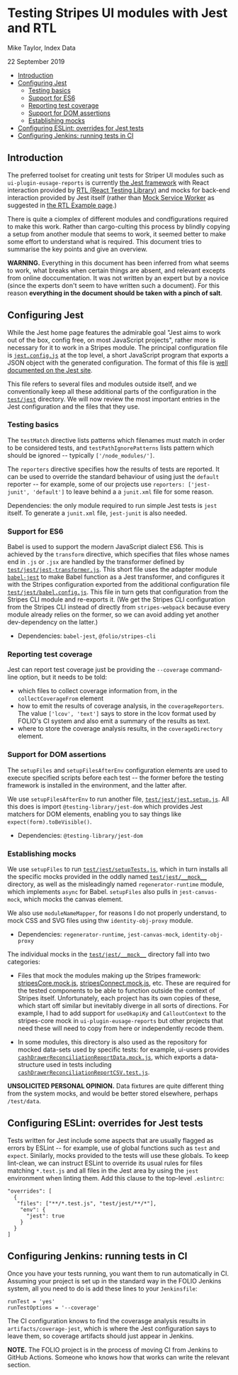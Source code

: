 # Testing Stripes UI modules with Jest and RTL

Mike Taylor, Index Data

22 September 2019

<!-- md2toc -l 2 testing-with-jest-and-rtl.md -->
* [Introduction](#introduction)
* [Configuring Jest](#configuring-jest)
    * [Testing basics](#testing-basics)
    * [Support for ES6](#support-for-es6)
    * [Reporting test coverage](#reporting-test-coverage)
    * [Support for DOM assertions](#support-for-dom-assertions)
    * [Establishing mocks](#establishing-mocks)
* [Configuring ESLint: overrides for Jest tests](#configuring-eslint-overrides-for-jest-tests)
* [Configuring Jenkins: running tests in CI](#configuring-jenkins-running-tests-in-ci)



## Introduction

The preferred toolset for creating unit tests for Striper UI
modules such as `ui-plugin-eusage-reports` is currently
[the Jest framework](https://jestjs.io/)
with React interaction provided by
[RTL (React Testing Library)](https://testing-library.com/docs/react-testing-library/intro)
and mocks for back-end interaction provided by Jest itself (rather than
[Mock Service Worker](https://mswjs.io/)
as suggested in
[the RTL Example page](https://testing-library.com/docs/react-testing-library/example-intro).)

There is quite a ciomplex of different modules and condfigurations required to make this work. Rather than cargo-culting this process by blindly copying a setup from another module that seems to work, it seemed better to make some effort to understand what is required. This document tries to summarise the key points and give an overview.

**WARNING.** Everything in this document has been inferred from what seems to work, what breaks when certain things are absent, and relevant excepts from online doccumentation. It was not written by an expert but by a novice (since the experts don't seem to have written such a document). For this reason **everything in the document should be taken with a pinch of salt**.



## Configuring Jest

While the Jest home page features the admirable goal "Jest aims to work out of the box, config free, on most JavaScript projects", rather more is necessary for it to work in a Stripes module. The principal configuration file is [`jest.config.js`](../jest.config.js) at the top level, a short JavaScript program that exports a JSON object with the generated configuration. The format of this file is [well documented on the Jest site](https://jestjs.io/docs/configuration).

This file refers to several files and modules outside itself, and we conventionally keep all these additional parts of the configuration in the [`test/jest`](../test/jest) directory. We will now review the most important entries in the Jest configuration and the files that they use.


### Testing basics

The `testMatch` directive lists patterns which filenames must match in order to be considered tests, and `testPathIgnorePatterns` lists pattern which should be ignored -- typically `['/node_modules/']`.

The `reporters` directive specifies how the results of tests are reported. It can be used to override the standard behaviour of using just the `default` reporter -- for example, some of our projects use `reporters: ['jest-junit', 'default']` to leave behind a a `junit.xml` file for some reason.

Dependencies: the only module required to run simple Jest tests is `jest` itself. To generate a `junit.xml` file, `jest-junit` is also needed.


### Support for ES6

Babel is used to support the modern JavaScript dialect ES6. This is achieved by the `transform` directive, which specifies that files whose names end in `.js` or `.jsx` are handled by the transformer defined by [`test/jest/jest-transformer.js`](../test/jest/jest-transformer.js). This short file uses the adapter module [`babel-jest`](https://www.npmjs.com/package/babel-jest) to make Babel function as a Jest transformer, and configures it with the Stripes configuration exported from the additional configuration file [`test/jest/babel.config.js`](../test/jest/babel.config.js). This file in turn gets that configuration from the Stripes CLI module and re-exports it. (We get the Stripes CLI configuration from the Stripes CLI instead of directly from `stripes-webpack` because every module already relies on the former, so we can avoid adding yet another dev-dependency on the latter.)

* Dependencies: `babel-jest`, `@folio/stripes-cli`


### Reporting test coverage

Jest can report test coverage just be providing the `--coverage` command-line option, but it needs to be told:
* which files to collect coverage information from, in the `collectCoverageFrom` element
* how to emit the results of coverage analysis, in the `coverageReporters`. The value `['lcov', 'text']` says to store in the lcov format used by FOLIO's CI system and also emit a summary of the results as text.
* where to store the coverage analysis results, in the `coverageDirectory` element.


### Support for DOM assertions

The `setupFiles` and `setupFilesAfterEnv` configuration elements are used to execute specified scripts before each test -- the former before the testing framework is installed in the environment, and the latter after.

We use `setupFilesAfterEnv` to run another file, [`test/jest/jest.setup.js`](../test/jest/jest.setup.js). All this does is import `@testing-library/jest-dom` which provides Jest matchers for DOM elements, enabling you to say things like `expect(form).toBeVisible()`.

* Dependencies: `@testing-library/jest-dom`


### Establishing mocks

We use `setupFiles` to run [`test/jest/setupTests.js`](../test/jest/setupTests.js), which in turn installs all the specific mocks provided in the oddly named [`test/jest/__mock__`](../test/jest/__mock__) directory, as well as the misleadingly named `regenerator-runtime` module, which implements `async` for Babel. `setupFiles` also pulls in `jest-canvas-mock`, which mocks the canvas element.

We also use `moduleNameMapper`, for reasons I do not properly understand, to mock CSS and SVG files using thw `identity-obj-proxy` module.

* Dependencies: `regenerator-runtime`, `jest-canvas-mock`, `identity-obj-proxy`

The individual mocks in the [`test/jest/__mock__`](../test/jest/__mock__) directory fall into two categories:

* Files that mock the modules making up the Stripes framework:
[stripesCore.mock.js](../test/jest/__mock__/stripesCore.mock.js),
[stripesConnect.mock.js](../test/jest/__mock__/stripesConnect.mock.js),
etc.
These are required for the tested components to be able to function outside the context of Stripes itself. Unfortunately, each project has its own copies of these, which start off similar but inevitably diverge in all sorts of directions. For example, I had to add support for `useOkapiKy` and `CalloutContext` to the stripes-core mock in `ui-plugin-eusage-reports` but other projects that need these will need to copy from here or independently recode them.

* In some modules, this directory is also used as the repository for mocked data-sets used by specific tests: for example, ui-users provides [`cashDrawerReconciliationReportData.mock.js`](https://github.com/folio-org/ui-users/blob/master/test/jest/__mock__/cashDrawerReconciliationReportData.mock.js), which exports a data-structure used in tests including [`cashDrawerReconciliationReportCSV.test.js`](https://github.com/folio-org/ui-users/blob/master/src/components/data/reports/cashDrawerReconciliationReportCSV.test.js).

**UNSOLICITED PERSONAL OPINION.** Data fixtures are quite different thing from the system mocks, and would be better stored elsewhere, perhaps `/test/data`.


## Configuring ESLint: overrides for Jest tests

Tests written for Jest include some aspects that are usually flagged as errors by ESLint -- for example, use of global functions such as `test` and `expect`. Sinilarly, mocks provided to the tests will use these globals. To keep lint-clean, we can instruct ESLint to override its usual rules for files matching `*.test.js` and all files in the Jest area by using the `jest` environment when linting them. Add this clause to the top-level `.eslintrc`:

	"overrides": [
	  {
	   "files": ["**/*.test.js", "test/jest/**/*"],
	    "env": {
	      "jest": true
	    }
	  }
	]



## Configuring Jenkins: running tests in CI

Once you have your tests running, you want them to run automatically in CI. Assuming your project is set up in the standard way in the FOLIO Jenkins system, all you need to do is add these lines to your `Jenkinsfile`:

	runTest = 'yes'
	runTestOptions = '--coverage'

The CI configuration knows to find the coverasge analysis results in `artifacts/coverage-jest`, which is where the Jest configuration says to leave them, so coverage artifacts should just appear in Jenkins.

**NOTE.** The FOLIO project is in the process of moving CI from Jenkins to GitHub Actions. Someone who knows how that works can write the relevant section.



